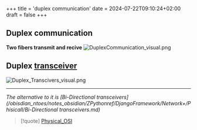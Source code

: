 +++
title = 'duplex communication'
date = 2024-07-22T09:10:24+02:00
draft = false
+++

## Duplex communication
**Two fibers transmit and recive** 
![DuplexCommunication_visual.png](/Notes/DuplexCommunication_visual.png)
## Duplex [transceiver](/obisdian_ntoes/notes_obsidian/ZPythonref/DjangoFramework/Network+/Phisicall/transceiver.md)
![Duplex_Transcivers_visual.png](/Notes/Duplex_Transcivers_visual.png)

---
*The alternative to it is  [Bi-Directional transceivers](/obisdian_ntoes/notes_obsidian/ZPythonref/DjangoFramework/Network+/Phisicall/Bi-Directional transceivers.md)*
>[!quote] [Physical_OSI](/obisdian_ntoes/notes_obsidian/ZPythonref/DjangoFramework/Network+/Ref_OSI/Physical_OSI.md)